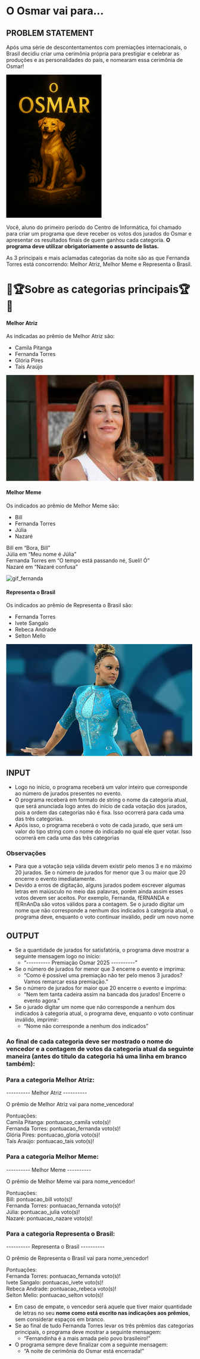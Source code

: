 # O Osmar vai para...
## PROBLEM STATEMENT
Após uma série de descontentamentos com premiações internacionais, o Brasil decidiu criar uma cerimônia própria para prestigiar e celebrar as produções e as personalidades do país, e nomearam essa cerimônia de Osmar!  

![img_estatueta](https://github.com/adsonviana/questao-listas-python/blob/main/Sources/img_estatueta_osmar2.png?raw=true)  

Você, aluno do primeiro período do Centro de Informática, foi chamado para criar um programa que deve receber os votos dos jurados do Osmar e apresentar os resultados finais de quem ganhou cada categoria. **O programa deve utilizar obrigatoriamente o assunto de listas.**

As 3 principais e mais aclamadas categorias da noite são as que Fernanda Torres está concorrendo: Melhor Atriz, Melhor Meme e Representa o Brasil.  

# 🌟🏆Sobre as categorias principais🏆🌟

#### **Melhor Atriz**

As indicadas ao prêmio de Melhor Atriz são:
  
- Camila Pitanga  
- Fernanda Torres  
- Glória Pires  
- Taís Araújo  

![img_gloria](https://github.com/adsonviana/questao-listas-python/blob/main/Sources/img_gloria1.jpeg?raw=true)

#### **Melhor Meme**  

Os indicados ao prêmio de Melhor Meme são:  

- Bill  
- Fernanda Torres  
- Júlia  
- Nazaré  

Bill em “Bora, Bill”  
Júlia em “Meu nome é Júlia”  
Fernanda Torres em “O tempo está passando né, Sueli! Ó”  
Nazaré em “Nazaré confusa”  

![gif_fernanda](https://github.com/adsonviana/questao-listas-python/blob/main/Sources/gif_fernada2.gif?raw=true)

#### **Representa o Brasil**  

Os indicados ao prêmio de Representa o Brasil são:  

- Fernanda Torres  
- Ivete Sangalo  
- Rebeca Andrade  
- Selton Mello  

![img_rebeca](https://github.com/adsonviana/questao-listas-python/blob/main/Sources/img_rebeca1.jpg?raw=true)

## INPUT
- Logo no início, o programa receberá um valor inteiro que corresponde ao número de jurados presentes no evento.  
- O programa receberá em formato de string o nome da categoria atual, que será anunciada logo antes do início de cada votação dos jurados, pois a ordem das categorias não é fixa. Isso ocorrerá para cada uma das três categorias.  
- Após isso, o programa receberá o voto de cada jurado, que será um valor do tipo string com o nome do indicado no qual ele quer votar. Isso ocorrerá em cada uma das três categorias  

### **Observações**  
- Para que a votação seja válida devem existir pelo menos 3 e no máximo 20 jurados. Se o número de jurados for menor que 3 ou maior que 20 encerre o evento imediatamente.
- Devido a erros de digitação, alguns jurados podem escrever algumas letras em maiúsculo no meio das palavras, porém ainda assim esses votos devem ser aceitos. Por exemplo, Fernanda, fERNANDA e fERnAnDa são votos válidos para a contagem. Se o jurado digitar um nome que não corresponde a nenhum dos indicados à categoria atual, o programa deve, enquanto o voto continuar inválido, pedir um novo nome

## OUTPUT
- Se a quantidade de jurados for satisfatória, o programa deve mostrar a seguinte mensagem logo no início:  
   - “---------- Premiação Osmar 2025 ----------”
- Se o número de jurados for menor que 3 encerre o evento e imprima:
   - “Como é possível uma premiação não ter pelo menos 3 jurados? Vamos remarcar essa premiação.”
- Se o número de jurados for maior que 20 encerre o evento e imprima:
   - “Nem tem tanta cadeira assim na bancada dos jurados! Encerre o evento agora.”
- Se o jurado digitar um nome que não corresponde a nenhum dos indicados à categoria atual, o programa deve, enquanto o voto continuar inválido, imprimir:
   - “Nome não corresponde a nenhum dos indicados”

### **Ao final de cada categoria deve ser mostrado o nome do vencedor e a contagem de votos da categoria atual da seguinte maneira (antes do título da categoria há uma linha em branco também):**

### **Para a categoria Melhor Atriz:**

---------- Melhor Atriz ----------

O prêmio de Melhor Atriz vai para nome_vencedora!

Pontuações:  
Camila Pitanga: pontuacao_camila voto(s)!  
Fernanda Torres: pontuacao_fernanda voto(s)!  
Glória Pires: pontuacao_gloria voto(s)!  
Taís Araújo: pontuacao_tais voto(s)!  

### **Para a categoria Melhor Meme:**

---------- Melhor Meme ----------

O prêmio de Melhor Meme vai para nome_vencedor!

Pontuações:  
Bill: pontuacao_bill voto(s)!  
Fernanda Torres: pontuacao_fernanda voto(s)!  
Júlia: pontuacao_julia voto(s)!  
Nazaré: pontuacao_nazare voto(s)!  

### **Para a categoria Representa o Brasil:**

---------- Representa o Brasil ----------

O prêmio de Representa o Brasil vai para nome_vencedor!

Pontuações:  
Fernanda Torres: pontuacao_fernanda voto(s)!  
Ivete Sangalo: pontuacao_ivete voto(s)!  
Rebeca Andrade: pontuacao_rebeca voto(s)!  
Selton Mello: pontuacao_selton voto(s)!  

- Em caso de empate, o vencedor será aquele que tiver maior quantidade de letras no seu **nome como está escrito nas indicações aos prêmios**, sem considerar espaços em branco.
- Se ao final de tudo Fernanda Torres levar os três prêmios das categorias principais, o programa deve mostrar a seguinte mensagem:
   - “Fernandinha é a mais amada pelo povo brasileiro!”
- O programa sempre deve finalizar com a seguinte mensagem:
   - “A noite de cerimônia do Osmar está encerrada!”
